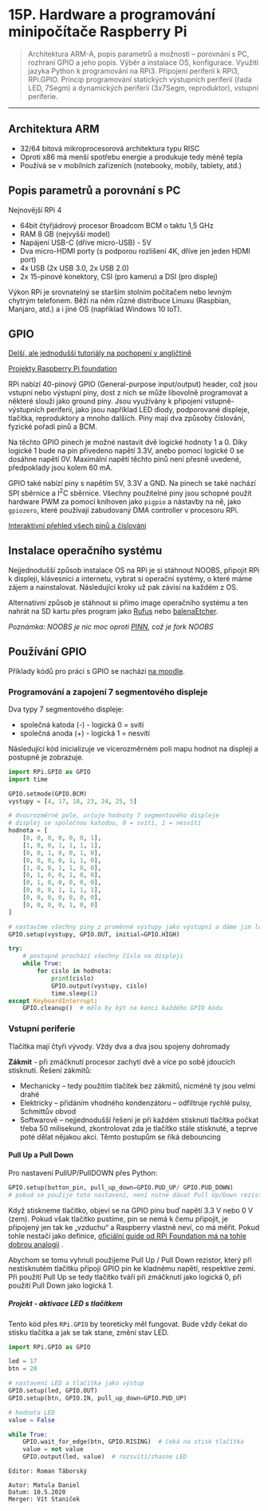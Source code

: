 # 15P. Hardware a programování minipočítače Raspberry Pi

> Architektura ARM-A, popis parametrů a možností – porovnání s PC, rozhraní GPIO a jeho popis. Výběr a instalace OS, konfigurace. Využití jazyka Python k programování na RPi3. Připojení periferií k RPi3, RPi.GPIO. Princip programování statických výstupních periferií (řada LED, 7Segm) a dynamických periferií (3x7Segm, reproduktor), vstupní periferie.

---

## Architektura ARM

- 32/64 bitová mikroprocesorová architektura typu RISC
- Oproti x86 má menší spotřebu energie a produkuje tedy méně tepla
- Používá se v mobilních zařízeních (notebooky, mobily, tablety, atd.)

## Popis parametrů a porovnání s PC

Nejnovější RPi 4

- 64bit čtyřjádrový procesor Broadcom BCM o taktu 1,5 GHz
- RAM 8 GB (nejvyšší model)
- Napájení USB-C (dříve micro-USB) - 5V
- Dva micro-HDMI porty (s podporou rozlišení 4K, dříve jen jeden HDMI port)
- 4x USB (2x USB 3.0, 2x USB 2.0)
- 2x 15-pinové konektory, CSI (pro kameru) a DSI (pro displej)

Výkon RPi je srovnatelný se starším stolním počítačem nebo levným chytrým telefonem. Běží na něm různé distribuce Linuxu
(Raspbian, Manjaro, atd.) a i jiné OS (například Windows 10 IoT).

## GPIO

[Delší, ale jednodušší tutoriály na pochopení v angličtině](https://github.com/raspberrypilearning/physical-computing-guide/blob/master/worksheet.md)

[Projekty Raspberry Pi foundation](https://projects.raspberrypi.org/en)

RPi nabízí 40-pinový GPIO (General-purpose input/output) header, což jsou vstupní nebo výstupní piny, dost z nich se
může libovolně programovat a některé slouží jako ground piny. Jsou využívány k připojení vstupně-výstupních
periferií, jako jsou například LED diody, podporované displeje, tlačítka, reproduktory a mnoho dalších. Piny mají
dva způsoby číslování, fyzické pořadí pinů a BCM.

Na těchto GPIO pinech je možné nastavit dvě logické hodnoty 1 a 0. Díky logické 1 bude na pin přivedeno napětí
3.3V, anebo pomocí logické 0 se dosáhne napětí 0V. Maximální napětí těchto pinů není přesně uvedené, předpoklady jsou
kolem 60 mA.

GPIO také nabízí piny s napětím 5V, 3.3V a GND. Na pinech se také nachází SPI sběrnice a I<sup>2</sup>C sběrnice.
Všechny použitelné piny jsou schopné použít hardware PWM za pomocí knihoven jako `pigpio` a nástavby na ně, jako
`gpiozero`, které používají zabudovaný DMA controller v procesoru RPi.

[Interaktivní přehled všech pinů a číslování](https://pinout.xyz/pinout/3v3_power)

## Instalace operačního systému

Nejjednodušší způsob instalace OS na RPi je si stáhnout NOOBS, připojit RPi k displeji, klávesnici a internetu, vybrat
si operační systémy, o které máme zájem a nainstalovat. Následující kroky už pak závisí na každém z OS.

Alternativní způsob je stáhnout si přímo image operačního systému a ten nahrát na SD kartu přes program
jako [Rufus](https://rufus.ie/en/) nebo
[balenaEtcher](https://www.balena.io/etcher/).

*Poznámka: NOOBS je nic moc oproti [PINN](https://github.com/procount/pinn), což je fork NOOBS*

## Používání GPIO

Příklady kódů pro práci s GPIO se nachází [na moodle](https://moodle.roznovskastredni.cz/course/view.php?id=17#section-1).

### Programování a zapojení 7 segmentového displeje

Dva typy 7 segmentového displeje:

- společná katoda (-) - logická 0 = svítí
- společná anoda (+) - logická 1 = nesvítí

Následující kód inicializuje ve vícerozměrném poli mapu hodnot na displeji a postupně je zobrazuje.

```python
import RPi.GPIO as GPIO
import time

GPIO.setmode(GPIO.BCM)
vystupy = [4, 17, 18, 23, 24, 25, 5]

# dvourozměrné pole, určuje hodnoty 7 segmentového displeje
# displej se společnou katodou, 0 = svítí, 1 = nesvítí
hodnota = [
    [0, 0, 0, 0, 0, 0, 1],
    [1, 0, 0, 1, 1, 1, 1],
    [0, 0, 1, 0, 0, 1, 0],
    [0, 0, 0, 0, 1, 1, 0],
    [1, 0, 0, 1, 1, 0, 0],
    [0, 1, 0, 0, 1, 0, 0],
    [0, 1, 0, 0, 0, 0, 0],
    [0, 0, 0, 1, 1, 1, 1],
    [0, 0, 0, 0, 0, 0, 0],
    [0, 0, 0, 0, 1, 0, 0]
]

# nastavíme všechny piny z proměnné vystupy jako výstupní a dáme jim logickou 1, aby nesvítily (společná katoda)
GPIO.setup(vystupy, GPIO.OUT, initial=GPIO.HIGH)

try:
    # postupně prochází všechny čísla na displeji
    while True:
        for cislo in hodnota:
            print(cislo)
            GPIO.output(vystupy, cislo)
            time.sleep(1)
except KeyboardInterrupt:
    GPIO.cleanup()  # mělo by být na konci každého GPIO kódu
```

### Vstupní periferie

Tlačítka mají čtyři vývody. Vždy dva a dva jsou spojeny dohromady

**Zákmit** - při zmáčknutí procesor zachytí dvě a více po sobě jdoucích stisknutí. Řešení zákmitů:

- Mechanicky – tedy použitím tlačítek bez zákmitů, nicméně ty jsou velmi drahé
- Elektricky – přidáním vhodného kondenzátoru – odfiltruje rychlé pulsy, Schmittův obvod
- Softwarově – nejjednodušší řešení je při každém stisknutí tlačítka počkat třeba 50 milisekund, zkontrolovat
  zda je tlačítko stále stisknuté, a teprve poté dělat nějakou akci. Těmto postupům se říká debouncing

#### Pull Up a Pull Down

Pro nastavení PullUP/PullDOWN přes Python:

```python
GPIO.setup(button_pin, pull_up_down=GPIO.PUD_UP/ GPIO.PUD_DOWN)
# pokud se použije toto nastavení, není nutné dávat Pull Up/Down rezistor fyzicky do obvodu
```

Když stiskneme tlačítko, objeví se na GPIO pinu buď napětí 3.3 V nebo 0 V (zem). Pokud však tlačítko pustíme, pin se
nemá k čemu připojit, je připojený jen tak ke „vzduchu“ a Raspberry vlastně neví, co má měřit. Pokud tohle nestačí jako
definice, [oficiální guide od RPi Foundation má na tohle dobrou analogii](https://github.com/raspberrypilearning/physical-computing-guide/blob/master/pull_up_down.md#an-analogy)
.

Abychom se tomu vyhnuli použijeme Pull Up / Pull Down rezistor, který při nestisknutém tlačítku připojí GPIO pin ke
kladnému napětí, respektive zemi. Při použití Pull Up se tedy tlačítko tváří při zmáčknutí jako logická 0, při použití
Pull Down jako logická 1.

##### Projekt - aktivace LED s tlačítkem

Tento kód přes `RPi.GPIO` by teoreticky měl fungovat. Bude vždy čekat do stisku tlačítka a jak se tak stane, změní stav
LED.

```python
import RPi.GPIO as GPIO

led = 17
btn = 20

# nastavení LED a tlačítka jako výstup
GPIO.setup(led, GPIO.OUT)
GPIO.setup(btn, GPIO.IN, pull_up_down=GPIO.PUD_UP)

# hodnota LED
value = False

while True:
    GPIO.wait_for_edge(btn, GPIO.RISING)  # čeká na stisk tlačítka
    value = not value
    GPIO.output(led, value)  # rozsvítí/zhasne LED
```

```
Editor: Roman Táborský

Autor: Matula Daniel
Datum: 10.5.2020
Merger: Vít Staniček
```
